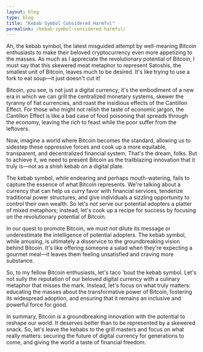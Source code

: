 ```yaml
---
layout: blog
type: blog
title: "Kebab Symbol Considered Harmful"
permalink: /kebab-symbol-considered-harmful/
---
```


Ah, the kebab symbol, the latest misguided attempt by well-meaning Bitcoin enthusiasts to make their beloved cryptocurrency even more appetizing to the masses. As much as I appreciate the revolutionary potential of Bitcoin, I must say that this skewered meat metaphor to represent Satoshis, the smallest unit of Bitcoin, leaves much to be desired. It's like trying to use a fork to eat soup—it just doesn't cut it!

Bitcoin, you see, is not just a digital currency; it's the embodiment of a new era in which we can grill the centralized monetary systems, skewer the tyranny of fiat currencies, and roast the insidious effects of the Cantillon Effect. For those who might not relish the taste of economic jargon, the Cantillon Effect is like a bad case of food poisoning that spreads through the economy, leaving the rich to feast while the poor suffer from the leftovers.

Now, imagine a world where Bitcoin becomes the standard, allowing us to sidestep these oppressive forces and cook up a more equitable, transparent, and decentralized financial system. That's the dream, folks. But to achieve it, we need to present Bitcoin as the trailblazing innovation that it truly is—not as a shish kebab on a digital plate.

The kebab symbol, while endearing and perhaps mouth-watering, fails to capture the essence of what Bitcoin represents. We're talking about a currency that can help us curry favor with financial services, tenderize traditional power structures, and give individuals a sizzling opportunity to control their own wealth. So let's not serve our potential adopters a platter of mixed metaphors; instead, let's cook up a recipe for success by focusing on the revolutionary potential of Bitcoin.

In our quest to promote Bitcoin, we must not dilute its message or underestimate the intelligence of potential adopters. The kebab symbol, while amusing, is ultimately a disservice to the groundbreaking vision behind Bitcoin. It's like offering someone a salad when they're expecting a gourmet meal—it leaves them feeling unsatisfied and craving more substance.

So, to my fellow Bitcoin enthusiasts, let's taco 'bout the kebab symbol. Let's not sully the reputation of our beloved digital currency with a culinary metaphor that misses the mark. Instead, let's focus on what truly matters: educating the masses about the transformative power of Bitcoin, fostering its widespread adoption, and ensuring that it remains an inclusive and powerful force for good.

In summary, Bitcoin is a groundbreaking innovation with the potential to reshape our world. It deserves better than to be represented by a skewered snack. So, let's leave the kebabs to the grill masters and focus on what really matters: securing the future of digital currency for generations to come, and giving the world a taste of financial freedom.
